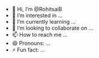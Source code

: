 - 👋 Hi, I’m @RohitsaiB
- 👀 I’m interested in ...
- 🌱 I’m currently learning ...
- 💞️ I’m looking to collaborate on ...
- 📫 How to reach me ...
- 😄 Pronouns: ...
- ⚡ Fun fact: ...

<!---
RohitsaiB/RohitsaiB is a ✨ special ✨ repository because its `README.md` (this file) appears on your GitHub profile.
You can click the Preview link to take a look at your changes.
--->
